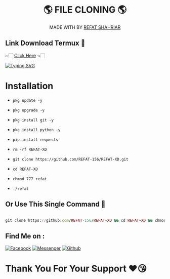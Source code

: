 <h1 align="center">
 🌎 FILE CLONING 🌎
</h1>
</div>
<p align="center">
  MADE WITH BY <a href="https://github.com/REFAT-156">REFAT SHAHRIAR</a>
</p>
<p align="center">

## Link Download Termux 🤍
👉🏻 [Click Here](https://f-droid.org/repo/com.termux_118.apk) 👈🏻

[![Typing SVG](https://readme-typing-svg.herokuapp.com?font=Neuton&size=23&color=30FF40&background=000000¢er=true&vCenter=true&width=350&height=55&lines=YOU+RESPECT+ME+I+RESPECT+YOU+😊;YOU+DISPECT+ME+I+FUCK+YOU+🙂)](https://git.io/typing-svg)
 
# Installation
 
- `pkg update -y`
 
- `pkg upgrade -y`
 
- `pkg install git -y`
 
- `pkg install python -y`

- `pip install requests`
 
- `rm -rf REFAT-XD`
 
- `git clone https://github.com/REFAT-156/REFAT-XD.git`
 
- `cd REFAT-XD`
 
- `chmod 777 refat`

- `./refat`

## Or Use This Single Command 💁
```ruby

git clone https://github.com/REFAT-156/REFAT-XD && cd REFAT-XD && chmod 777 refat && ./refat

```
## Find Me on :
 
[![Facebook](https://img.shields.io/badge/Facebook-green?style=for-the-badge&logo=facebook)](https://fb.com/FHRBROO)
[![Messenger](https://img.shields.io/badge/Chat-Messenger-blue?style=for-the-badge&logo=messenger)](https://m.me/FHRBROO)
[![Github](https://img.shields.io/badge/Github-REFAT-156green?style=for-the-badge&logo=github)](https://github.com/REFAT-156)
 
# Thank You For Your Support ❤️😘
